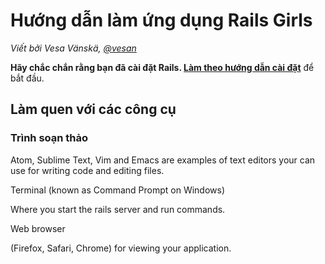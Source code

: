 # Hướng dẫn làm ứng dụng Rails Girls

*Viết bởi Vesa Vänskä, [@vesan](https://twitter.com/vesan)*

**Hãy chắc chắn rằng bạn đã cài đặt Rails. [Làm theo hướng dẫn cài đặt](install.md)** để bắt đầu.

## Làm quen với các công cụ

### Trình soạn thảo

Atom, Sublime Text, Vim and Emacs are examples of text editors your can use for writing code and editing files.
 

Terminal (known as Command Prompt on Windows)

Where you start the rails server and run commands.
 

Web browser

(Firefox, Safari, Chrome) for viewing your application.